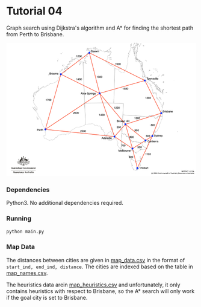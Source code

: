 # Tutorial 04

Graph search using Dijkstra's algorithm and A* for finding the shortest path from Perth to Brisbane.

![AU Map](resources/map.png)

### Dependencies
Python3. No additional dependencies required.

### Running

    python main.py

### Map Data
The distances between cities are given in [map_data.csv](data/map_data.csv) in the format of `start_ind, end_ind, distance`. The cities are indexed based on the table in [map_names.csv](data/map_names.csv).

The heuristics data arein [map_heuristics.csv](data/map_heuristics.csv) and unfortunately, it only contains heuristics with respect to Brisbane, so the A* search will only work if the goal city is set to Brisbane.